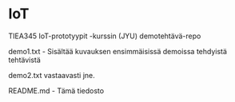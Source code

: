 # IoT
TIEA345 IoT-prototyypit -kurssin (JYU) demotehtävä-repo

demo1.txt - Sisältää kuvauksen ensimmäisissä demoissa tehdyistä tehtävistä

demo2.txt vastaavasti jne.

README.md - Tämä tiedosto


